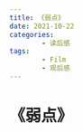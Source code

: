 ```yaml
---
title: 《弱点》
date: 2021-10-22
categories:
        - 读后感
tags:
        - Film
        - 观后感
---
```


# 《弱点》
